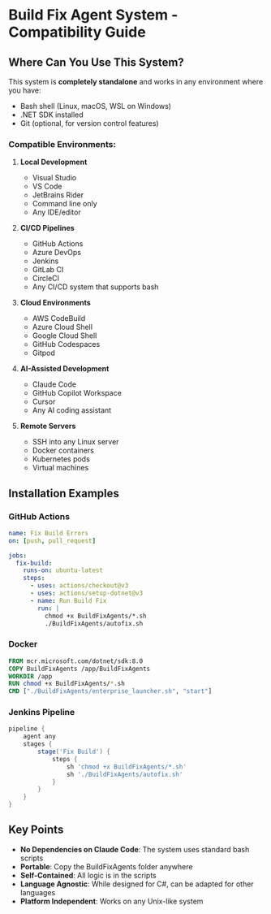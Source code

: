 # Build Fix Agent System - Compatibility Guide

## Where Can You Use This System?

This system is **completely standalone** and works in any environment where you have:
- Bash shell (Linux, macOS, WSL on Windows)
- .NET SDK installed
- Git (optional, for version control features)

### Compatible Environments:

1. **Local Development**
   - Visual Studio
   - VS Code
   - JetBrains Rider
   - Command line only
   - Any IDE/editor

2. **CI/CD Pipelines**
   - GitHub Actions
   - Azure DevOps
   - Jenkins
   - GitLab CI
   - CircleCI
   - Any CI/CD system that supports bash

3. **Cloud Environments**
   - AWS CodeBuild
   - Azure Cloud Shell
   - Google Cloud Shell
   - GitHub Codespaces
   - Gitpod

4. **AI-Assisted Development**
   - Claude Code
   - GitHub Copilot Workspace
   - Cursor
   - Any AI coding assistant

5. **Remote Servers**
   - SSH into any Linux server
   - Docker containers
   - Kubernetes pods
   - Virtual machines

## Installation Examples

### GitHub Actions
```yaml
name: Fix Build Errors
on: [push, pull_request]

jobs:
  fix-build:
    runs-on: ubuntu-latest
    steps:
      - uses: actions/checkout@v3
      - uses: actions/setup-dotnet@v3
      - name: Run Build Fix
        run: |
          chmod +x BuildFixAgents/*.sh
          ./BuildFixAgents/autofix.sh
```

### Docker
```dockerfile
FROM mcr.microsoft.com/dotnet/sdk:8.0
COPY BuildFixAgents /app/BuildFixAgents
WORKDIR /app
RUN chmod +x BuildFixAgents/*.sh
CMD ["./BuildFixAgents/enterprise_launcher.sh", "start"]
```

### Jenkins Pipeline
```groovy
pipeline {
    agent any
    stages {
        stage('Fix Build') {
            steps {
                sh 'chmod +x BuildFixAgents/*.sh'
                sh './BuildFixAgents/autofix.sh'
            }
        }
    }
}
```

## Key Points

- **No Dependencies on Claude Code**: The system uses standard bash scripts
- **Portable**: Copy the BuildFixAgents folder anywhere
- **Self-Contained**: All logic is in the scripts
- **Language Agnostic**: While designed for C#, can be adapted for other languages
- **Platform Independent**: Works on any Unix-like system